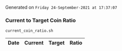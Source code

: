 Generated on `Friday 24-September-2021 at 17:37:07`

### Current to Target Coin Ratio
`current_coin_ratio.sh`

Date|Current|Target|Ratio
---|---|---|---

